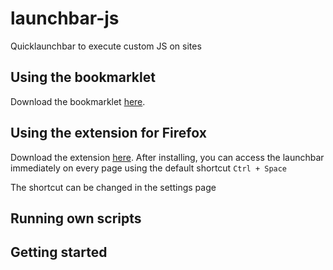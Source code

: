 # launchbar-js
Quicklaunchbar to execute custom JS on sites

## Using the bookmarklet

Download the bookmarklet [here](http://localhost/).

## Using the extension for Firefox

Download the extension [here](http://localhost/).
After installing, you can access the launchbar immediately on every page using the default shortcut `Ctrl + Space`

The shortcut can be changed in the settings page

## Running own scripts

## Getting started